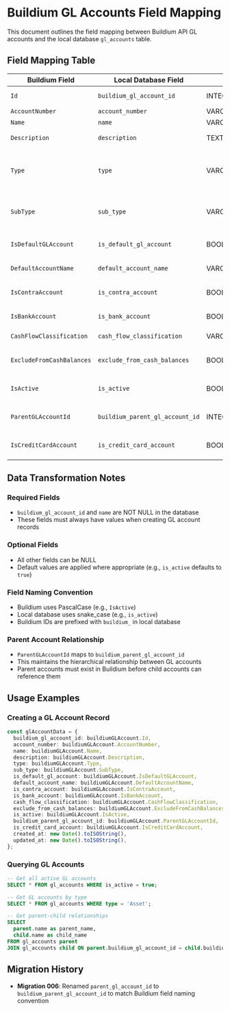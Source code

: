 # Buildium GL Accounts Field Mapping

This document outlines the field mapping between Buildium API GL accounts and the local database `gl_accounts` table.

## Field Mapping Table

| Buildium Field            | Local Database Field            | Type         | Required | Description                                              |
| ------------------------- | ------------------------------- | ------------ | -------- | -------------------------------------------------------- |
| `Id`                      | `buildium_gl_account_id`        | INTEGER      | ✅       | Buildium API GL account ID                               |
| `AccountNumber`           | `account_number`                | VARCHAR(50)  | ❌       | Account number                                           |
| `Name`                    | `name`                          | VARCHAR(255) | ✅       | Account name                                             |
| `Description`             | `description`                   | TEXT         | ❌       | Account description                                      |
| `Type`                    | `type`                          | VARCHAR(50)  | ✅       | Account type (Income, Liability, Asset, Expense, Equity) |
| `SubType`                 | `sub_type`                      | VARCHAR(50)  | ❌       | Account subtype (CurrentLiability, Income, etc.)         |
| `IsDefaultGLAccount`      | `is_default_gl_account`         | BOOLEAN      | ❌       | Whether this is a default GL account                     |
| `DefaultAccountName`      | `default_account_name`          | VARCHAR(255) | ❌       | Default account name                                     |
| `IsContraAccount`         | `is_contra_account`             | BOOLEAN      | ❌       | Whether this is a contra account                         |
| `IsBankAccount`           | `is_bank_account`               | BOOLEAN      | ❌       | Whether this is a bank account                           |
| `CashFlowClassification`  | `cash_flow_classification`      | VARCHAR(50)  | ❌       | Cash flow classification                                 |
| `ExcludeFromCashBalances` | `exclude_from_cash_balances`    | BOOLEAN      | ❌       | Whether to exclude from cash balances                    |
| `IsActive`                | `is_active`                     | BOOLEAN      | ❌       | Whether the account is active                            |
| `ParentGLAccountId`       | `buildium_parent_gl_account_id` | INTEGER      | ❌       | Buildium API parent GL account ID                        |
| `IsCreditCardAccount`     | `is_credit_card_account`        | BOOLEAN      | ❌       | Whether this is a credit card account                    |

## Data Transformation Notes

### Required Fields

- `buildium_gl_account_id` and `name` are NOT NULL in the database
- These fields must always have values when creating GL account records

### Optional Fields

- All other fields can be NULL
- Default values are applied where appropriate (e.g., `is_active` defaults to `true`)

### Field Naming Convention

- Buildium uses PascalCase (e.g., `IsActive`)
- Local database uses snake_case (e.g., `is_active`)
- Buildium IDs are prefixed with `buildium_` in local database

### Parent Account Relationship

- `ParentGLAccountId` maps to `buildium_parent_gl_account_id`
- This maintains the hierarchical relationship between GL accounts
- Parent accounts must exist in Buildium before child accounts can reference them

## Usage Examples

### Creating a GL Account Record

```typescript
const glAccountData = {
  buildium_gl_account_id: buildiumGLAccount.Id,
  account_number: buildiumGLAccount.AccountNumber,
  name: buildiumGLAccount.Name,
  description: buildiumGLAccount.Description,
  type: buildiumGLAccount.Type,
  sub_type: buildiumGLAccount.SubType,
  is_default_gl_account: buildiumGLAccount.IsDefaultGLAccount,
  default_account_name: buildiumGLAccount.DefaultAccountName,
  is_contra_account: buildiumGLAccount.IsContraAccount,
  is_bank_account: buildiumGLAccount.IsBankAccount,
  cash_flow_classification: buildiumGLAccount.CashFlowClassification,
  exclude_from_cash_balances: buildiumGLAccount.ExcludeFromCashBalances,
  is_active: buildiumGLAccount.IsActive,
  buildium_parent_gl_account_id: buildiumGLAccount.ParentGLAccountId,
  is_credit_card_account: buildiumGLAccount.IsCreditCardAccount,
  created_at: new Date().toISOString(),
  updated_at: new Date().toISOString(),
};
```

### Querying GL Accounts

```sql
-- Get all active GL accounts
SELECT * FROM gl_accounts WHERE is_active = true;

-- Get GL accounts by type
SELECT * FROM gl_accounts WHERE type = 'Asset';

-- Get parent-child relationships
SELECT
  parent.name as parent_name,
  child.name as child_name
FROM gl_accounts parent
JOIN gl_accounts child ON parent.buildium_gl_account_id = child.buildium_parent_gl_account_id;
```

## Migration History

- **Migration 006**: Renamed `parent_gl_account_id` to `buildium_parent_gl_account_id` to match Buildium field naming convention
